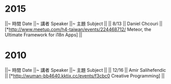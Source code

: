 # 2015

||~ 時間 Date ||~ 講者 Speaker ||~ 主題 Subject ||
|| 8/13 || Daniel Chcouri || [*<http://www.meetup.com/h4-taiwan/events/224468712/>   Meteor, the Ultimate Framework for i18n Apps] ||

# 2010

||~ 時間 Date ||~ 講者 Speaker ||~ 主題 Subject ||
|| 12/16 || Amir Salihefendic || [*<http://wuman-bb4640.kktix.cc/events/f3cbc0>   Creative Programming] ||